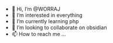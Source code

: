 - 👋 Hi, I’m @WORRAJ
- 👀 I’m interested in everything
- 🌱 I’m currently learning php
- 💞️ I’m looking to collaborate on obsidian
- 📫 How to reach me ...

<!---
WORRAJ/WORRAJ is a ✨ special ✨ repository because its `README.md` (this file) appears on your GitHub profile.
You can click the Preview link to take a look at your changes.
--->
